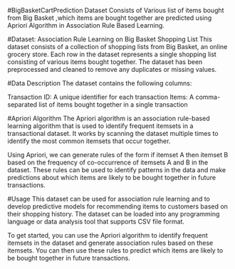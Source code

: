 #BigBasketCartPrediction
Dataset Consists of Various list of items bought from Big Basket ,which items are bought together are predicted using Apriori Algorithm in Association Rule Based Learning.

#Dataset: Association Rule Learning on Big Basket Shopping List
This dataset consists of a collection of shopping lists from Big Basket, an online grocery store. Each row in the dataset represents a single shopping list consisting of various items bought together. The dataset has been preprocessed and cleaned to remove any duplicates or missing values.

#Data Description
The dataset contains the following columns:

Transaction ID: A unique identifier for each transaction Items: A comma-separated list of items bought together in a single transaction

#Apriori Algorithm
The Apriori algorithm is an association rule-based learning algorithm that is used to identify frequent itemsets in a transactional dataset. It works by scanning the dataset multiple times to identify the most common itemsets that occur together.

Using Apriori, we can generate rules of the form if itemset A then itemset B based on the frequency of co-occurrence of itemsets A and B in the dataset. These rules can be used to identify patterns in the data and make predictions about which items are likely to be bought together in future transactions.

#Usage
This dataset can be used for association rule learning and to develop predictive models for recommending items to customers based on their shopping history. The dataset can be loaded into any programming language or data analysis tool that supports CSV file format.

To get started, you can use the Apriori algorithm to identify frequent itemsets in the dataset and generate association rules based on these itemsets. You can then use these rules to predict which items are likely to be bought together in future transactions.

